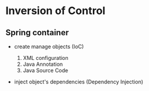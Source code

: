 # Inversion of Control

## Spring container

- create manage objects (IoC)
    
    1. XML configuration
    2. Java Annotation
    3. Java Source Code
    
- inject object's dependencies (Dependency Injection)